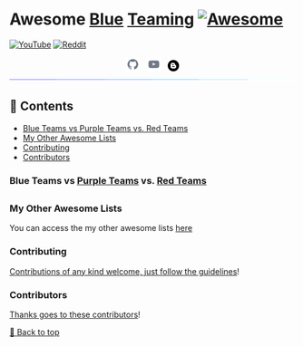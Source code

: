 # Awesome [Blue](https://en.wikipedia.org/wiki/Blue_team_(computer_security)) [Teaming](https://www.ibm.com/think/topics/blue-team) [![Awesome](https://awesome.re/badge.svg)](https://awesome.re)
[![YouTube](https://img.shields.io/badge/YouTube-%23FF0000.svg?style=for-the-badge&logo=YouTube&logoColor=white)](https://youtube.com/playlist?list=PL9V4Zu3RroiX2vPB0Y0Qwt0fFvNY9fKgT&si=qtPGnoYjPYoUO9LV) [![Reddit](https://img.shields.io/badge/Reddit-FF4500?style=for-the-badge&logo=reddit&logoColor=white)](https://www.reddit.com/r/blueteamsec/)
<p align="center">
    <a href="https://github.com/cybersecurity-dev/"><img height="25" src="https://github.com/cybersecurity-dev/cybersecurity-dev/blob/main/assets/github.svg" alt="GitHub"></a>
    &nbsp;
    <a href="https://www.youtube.com/@CyberThreatDefence"><img height="25" src="https://github.com/cybersecurity-dev/cybersecurity-dev/blob/main/assets/youtube.svg" alt="YouTube"></a>
    &nbsp;
    <a href="https://cyberthreatdefence.com/my_awesome_lists"><img height="20" src="https://github.com/cybersecurity-dev/cybersecurity-dev/blob/main/assets/blog.svg" alt="My Awesome Lists"></a>
    <img src="https://github.com/cybersecurity-dev/cybersecurity-dev/blob/main/assets/bar.gif">
</p>

## 📖 Contents
- [Blue Teams vs Purple Teams vs. Red Teams](#blue-teams-vs-purple-teams-vs-red-teams)
- [My Other Awesome Lists](#my-other-awesome-lists)
- [Contributing](#contributing)
- [Contributors](#contributors)

### Blue Teams vs [Purple Teams](https://github.com/cybersecurity-dev/awesome-purple-teaming) vs. [Red Teams](https://github.com/cybersecurity-dev/awesome-red-teaming)

##
### My Other Awesome Lists
You can access the my other awesome lists [here](https://cyberthreatdefence.com/my_awesome_lists)

### Contributing

[Contributions of any kind welcome, just follow the guidelines](contributing.md)!

### Contributors

[Thanks goes to these contributors](https://github.com/cybersecurity-dev/awesome-blue-teaming/graphs/contributors)!

[🔼 Back to top](#awesome-blue-teaming-)
